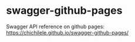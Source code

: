 # swagger-github-pages
Swagger API reference on github pages: https://chichilele.github.io/swagger-github-pages/
